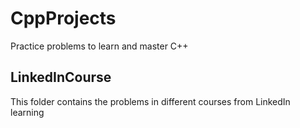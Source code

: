 # CppProjects
Practice problems to learn and master C++

## LinkedInCourse
This folder contains the problems in different courses from LinkedIn learning